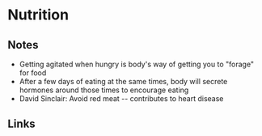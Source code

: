 # Nutrition

## Notes

- Getting agitated when hungry is body's way of getting you to "forage" for food
- After a few days of eating at the same times, body will secrete hormones around those times to encourage eating
- David Sinclair: Avoid red meat -- contributes to heart disease

## Links
